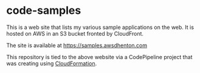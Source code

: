 # code-samples

This is a web site that lists my various sample applications on the web. It is hosted on AWS in an S3 bucket
fronted by CloudFront. 

The site is available at https://samples.awsdhenton.com

This repository is tied to the above website via a CodePipeline project that was creating using [CloudFormation](https://github.com/donhenton/aws-sandbox/tree/master/cf_code_samples_pipeline).
